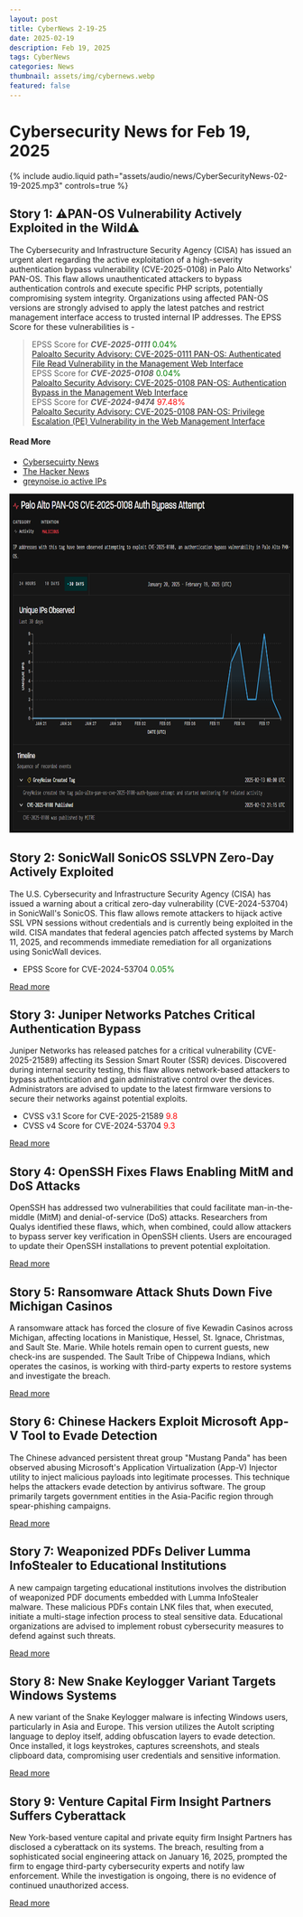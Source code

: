 ```yaml
---
layout: post
title: CyberNews 2-19-25
date: 2025-02-19
description: Feb 19, 2025
tags: CyberNews
categories: News
thumbnail: assets/img/cybernews.webp
featured: false
---
```


# Cybersecurity News for Feb 19, 2025

<div class="row mt-3">
    <div class="col-sm mt-3 mt-md-0">
        {% include audio.liquid path="assets/audio/news/CyberSecurityNews-02-19-2025.mp3" controls=true %}
    </div>
</div>

## Story 1: ⚠️PAN-OS Vulnerability Actively Exploited in the Wild⚠️

The Cybersecurity and Infrastructure Security Agency (CISA) has issued an urgent alert regarding the active exploitation of a high-severity authentication bypass vulnerability (CVE-2025-0108) in Palo Alto Networks' PAN-OS. This flaw allows unauthenticated attackers to bypass authentication controls and execute specific PHP scripts, potentially compromising system integrity. Organizations using affected PAN-OS versions are strongly advised to apply the latest patches and restrict management interface access to trusted internal IP addresses. The EPSS Score for these vulnerabilities is -

> EPSS Score for **_CVE-2025-0111_**<span style="color:green"> 0.04%</span>  
> <a href="https://security.paloaltonetworks.com/CVE-2025-0111">Paloalto Security Advisory: CVE-2025-0111 PAN-OS: Authenticated File Read Vulnerability in the Management Web Interface</a>  
> EPSS Score for **_CVE-2025-0108_**<span style="color:green"> 0.04%</span>  
> <a href="https://security.paloaltonetworks.com/CVE-2025-0108">Paloalto Security Advisory: CVE-2025-0108 PAN-OS: Authentication Bypass in the Management Web Interface</a>  
> EPSS Score for **_CVE-2024-9474_**<span style="color:red"> 97.48%</span>  
> <a href="https://security.paloaltonetworks.com/CVE-2024-9474">Paloalto Security Advisory: CVE-2025-0108 PAN-OS: Privilege Escalation (PE) Vulnerability in the Web Management Interface</a>

#### Read More

- <a href="https://cybersecuritynews.com/pan-os-vulnerability-actively-exploited/" target="_blank">Cybersecuirty News</a>
- <a href="https://thehackernews.com/2025/02/cisa-adds-palo-alto-networks-and.html" target="_blank">The Hacker News</a>
- <a href="https://www.greynoise.io/blog/greynoise-observes-active-exploitation-of-pan-os-authentication-bypass-vulnerability-cve-2025-0108#GreyNoise" target="_blank">greynoise.io active IPs</a>

<img src="/assets/img/security/paloalto_cve2025-0108.png" width="800" height="600">

## Story 2: SonicWall SonicOS SSLVPN Zero-Day Actively Exploited

The U.S. Cybersecurity and Infrastructure Security Agency (CISA) has issued a warning about a critical zero-day vulnerability (CVE-2024-53704) in SonicWall's SonicOS. This flaw allows remote attackers to hijack active SSL VPN sessions without credentials and is currently being exploited in the wild. CISA mandates that federal agencies patch affected systems by March 11, 2025, and recommends immediate remediation for all organizations using SonicWall devices.

- EPSS Score for CVE-2024-53704<span style="color:green"> 0.05%</span>

[Read more](https://cybersecuritynews.com/sonicwall-sonicos-sslvpn-rce-vulnerability-actively-exploited-in-the-wild/)

## Story 3: Juniper Networks Patches Critical Authentication Bypass

Juniper Networks has released patches for a critical vulnerability (CVE-2025-21589) affecting its Session Smart Router (SSR) devices. Discovered during internal security testing, this flaw allows network-based attackers to bypass authentication and gain administrative control over the devices. Administrators are advised to update to the latest firmware versions to secure their networks against potential exploits.

- CVSS v3.1 Score for CVE-2025-21589<span style="color:red"> 9.8</span>
- CVSS v4 Score for CVE-2024-53704<span style="color:red"> 9.3</span>

[Read more](https://www.bleepingcomputer.com/news/security/juniper-patches-critical-auth-bypass-in-session-smart-routers/)

## Story 4: OpenSSH Fixes Flaws Enabling MitM and DoS Attacks

OpenSSH has addressed two vulnerabilities that could facilitate man-in-the-middle (MitM) and denial-of-service (DoS) attacks. Researchers from Qualys identified these flaws, which, when combined, could allow attackers to bypass server key verification in OpenSSH clients. Users are encouraged to update their OpenSSH installations to prevent potential exploitation.

[Read more](https://www.csoonline.com/article/3827268/openssh-fixes-two-flaws-that-enable-a-man-in-the-middle-attack-and-denial-of-service.html)

## Story 5: Ransomware Attack Shuts Down Five Michigan Casinos

A ransomware attack has forced the closure of five Kewadin Casinos across Michigan, affecting locations in Manistique, Hessel, St. Ignace, Christmas, and Sault Ste. Marie. While hotels remain open to current guests, new check-ins are suspended. The Sault Tribe of Chippewa Indians, which operates the casinos, is working with third-party experts to restore systems and investigate the breach.

[Read more](https://www.securitymagazine.com/articles/101395-ransomware-attack-hits-5-michigan-casinos-shuts-them-down)

## Story 6: Chinese Hackers Exploit Microsoft App-V Tool to Evade Detection

The Chinese advanced persistent threat group "Mustang Panda" has been observed abusing Microsoft's Application Virtualization (App-V) Injector utility to inject malicious payloads into legitimate processes. This technique helps the attackers evade detection by antivirus software. The group primarily targets government entities in the Asia-Pacific region through spear-phishing campaigns.

[Read more](https://www.bleepingcomputer.com/news/security/chinese-hackers-abuse-microsoft-app-v-tool-to-evade-antivirus/)

## Story 7: Weaponized PDFs Deliver Lumma InfoStealer to Educational Institutions

A new campaign targeting educational institutions involves the distribution of weaponized PDF documents embedded with Lumma InfoStealer malware. These malicious PDFs contain LNK files that, when executed, initiate a multi-stage infection process to steal sensitive data. Educational organizations are advised to implement robust cybersecurity measures to defend against such threats.

[Read more](https://cybersecuritynews.com/weaponized-pdf-documents-deliver-lumma-infostealer/)

## Story 8: New Snake Keylogger Variant Targets Windows Systems

A new variant of the Snake Keylogger malware is infecting Windows users, particularly in Asia and Europe. This version utilizes the AutoIt scripting language to deploy itself, adding obfuscation layers to evade detection. Once installed, it logs keystrokes, captures screenshots, and steals clipboard data, compromising user credentials and sensitive information.

[Read more](https://www.theregister.com/2025/02/19/new_snake_keylogger_infects_windows/)

## Story 9: Venture Capital Firm Insight Partners Suffers Cyberattack

New York-based venture capital and private equity firm Insight Partners has disclosed a cyberattack on its systems. The breach, resulting from a sophisticated social engineering attack on January 16, 2025, prompted the firm to engage third-party cybersecurity experts and notify law enforcement. While the investigation is ongoing, there is no evidence of continued unauthorized access.

[Read more](https://www.bleepingcomputer.com/news/security/venture-capital-giant-insight-partners-hit-by-cyberattack/)
